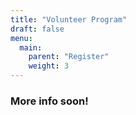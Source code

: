 ```yaml
---
title: "Volunteer Program"
draft: false
menu:
  main:
    parent: "Register"
    weight: 3
---
```


### **More info soon!**
